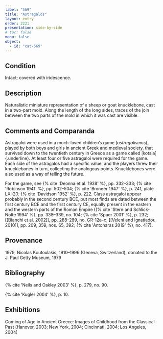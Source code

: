 ```yaml
---
label: "569"
title: "Astragalos"
layout: entry
order: 2221
presentation: side-by-side
# toc: false
menu: false
object:
  - id: "cat-569"
---
```


## Condition

Intact; covered with iridescence.

## Description

Naturalistic miniature representation of a sheep or goat knucklebone, cast in a two-part mold. Along the length of the long sides, traces of the join between the two parts of the mold in which it was cast are visible.

## Comments and Comparanda

Astragaloi were used in a much-loved children’s game (*astragalismos*), played by both boys and girls in ancient Greek and medieval society, that survived down to the twentieth century in Greece as a game called [kotsia]{.underline}. At least four or five astragaloi were required for the game. Each side of the astragalos had a specific value, and the players threw their knucklebones in turn, collecting the analogous points. Knucklebones were also used as a way of telling the future.

For the game, see {% cite 'Deonna et al. 1938' %}, pp. 332–333; {% cite 'Robinson 1941' %}, pp. 502–504; {% cite 'Broneer 1947' %}, p. 241, plate LXI:20; {% cite 'Davidson 1952' %}, p. 222. Glass astragaloi appear probably in the second century BCE, but most finds are dated between the first century BCE and the first century CE, equally present in the eastern and the western parts of the Roman Empire ({% cite 'Stern and Schlick-Nolte 1994' %}, pp. 338–339, no. 104; {% cite 'Spaer 2001' %}, p. 232; [[Bianchi et al. 2002]], pp. 288–289, no. GR-12a–c; [[Veleni and Ignatiadou 2010]], pp. 209, 359, nos. 65, 392; {% cite 'Antonaras 2019' %}, no. 417).

## Provenance

1979, Nicolas Koutoulakis, 1910–1996 (Geneva, Switzerland), donated to the J. Paul Getty Museum, 1979

## Bibliography

{% cite 'Neils and Oakley 2003' %}, p. 279, no. 90.

{% cite 'Kugler 2004' %}, p. 10.

## Exhibitions

Coming of Age in Ancient Greece: Images of Childhood from the Classical Past (Hanover, 2003; New York, 2004; Cincinnati, 2004; Los Angeles, 2004)